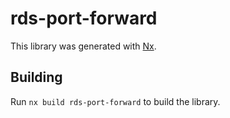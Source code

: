 # rds-port-forward

This library was generated with [Nx](https://nx.dev).

## Building

Run `nx build rds-port-forward` to build the library.
